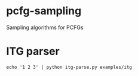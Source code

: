 # pcfg-sampling
Sampling algorithms for PCFGs

# ITG parser

    echo '1 2 3' | python itg-parse.py examples/itg
